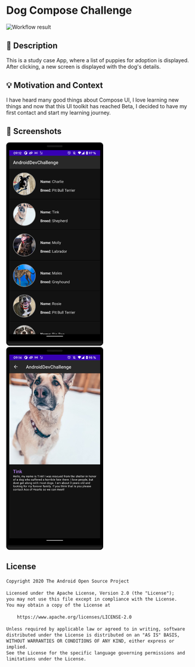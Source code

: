 # Dog Compose Challenge

<!--- Replace <OWNER> with your Github Username and <REPOSITORY> with the name of your repository. -->
<!--- You can find both of these in the url bar when you open your repository in github. -->
![Workflow result](https://github.com/<brunohensel>/<DogComposeChallenge>/workflows/Check/badge.svg)


## :scroll: Description
This is a study case App, where a list of puppies for adoption is displayed. After clicking, a new screen is displayed with the dog's details.
<!--- Describe your app in one or two sentences -->


## :bulb: Motivation and Context

I have heard many good things about Compose UI, I love learning new things and now that this UI toolkit has reached Beta, I decided to have my first contact and start my learning journey.
<!--- Optionally point readers to interesting parts of your submission. -->
<!--- What are you especially proud of? -->


## :camera_flash: Screenshots
<!-- You can add more screenshots here if you like -->
<img src="/results/screenshot_1.png" width="260">&emsp;<img src="/results/screenshot_2.png" width="260">

## License
```
Copyright 2020 The Android Open Source Project

Licensed under the Apache License, Version 2.0 (the "License");
you may not use this file except in compliance with the License.
You may obtain a copy of the License at

    https://www.apache.org/licenses/LICENSE-2.0

Unless required by applicable law or agreed to in writing, software
distributed under the License is distributed on an "AS IS" BASIS,
WITHOUT WARRANTIES OR CONDITIONS OF ANY KIND, either express or implied.
See the License for the specific language governing permissions and
limitations under the License.
```